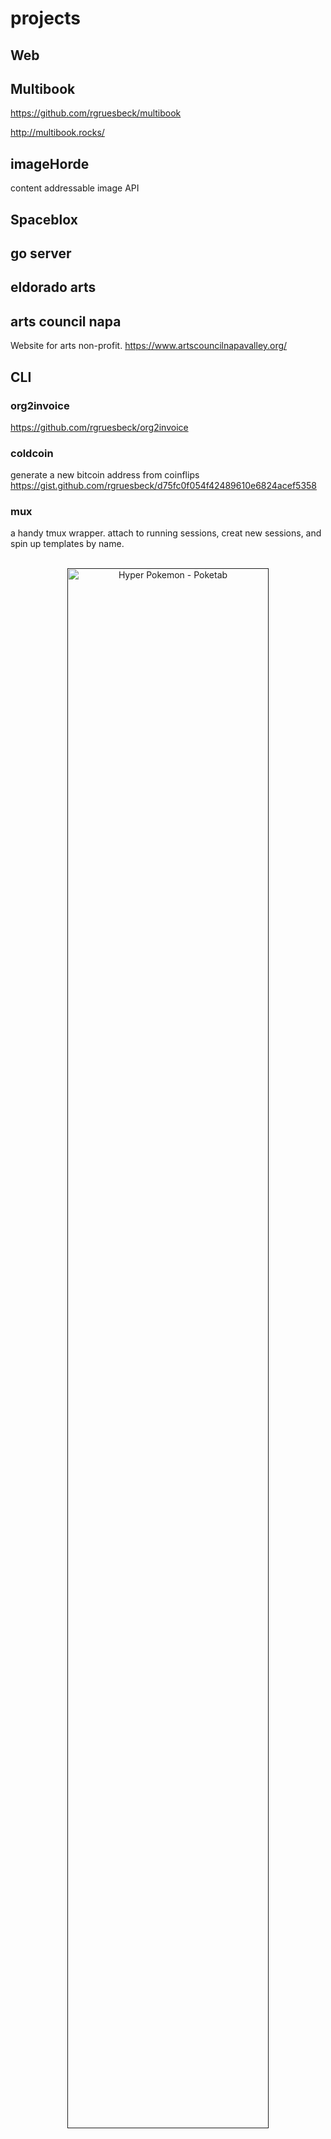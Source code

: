 # projects

## Web
## Multibook
https://github.com/rgruesbeck/multibook

http://multibook.rocks/
## imageHorde
content addressable image API
## Spaceblox
## go server
## eldorado arts

## arts council napa
Website for arts non-profit.
https://www.artscouncilnapavalley.org/

## CLI
### org2invoice
https://github.com/rgruesbeck/org2invoice
### coldcoin
generate a new bitcoin address from coinflips
https://gist.github.com/rgruesbeck/d75fc0f054f42489610e6824acef5358
### mux
a handy tmux wrapper. attach to running sessions, creat new sessions, and spin up templates by name.
<div align="center">
		<br/>
			<a href="">
				<img src="https://github.com/champloohq/hyper-pokemon/blob/master/media/poketab.gif" alt="Hyper Pokemon - Poketab" width="80%">
			</a>
		<br/>
		<br/>
</div>
https://gist.github.com/rgruesbeck/ead07be89279027bc17029d672d47c7e

### help a freind search public documents
https://github.com/rgruesbeck/publicRecordMagick

## Containers
## trezorfox
## pyside development env
